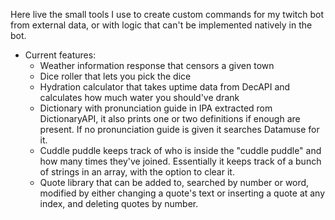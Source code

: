 Here live the small tools I use to create custom commands for my twitch bot from external data, or with logic that can't be implemented natively in the bot. 

- Current features:
	- Weather information response that censors a given town
 	- Dice roller that lets you pick the dice
	- Hydration calculator that takes uptime data from DecAPI and calculates how much water you should've drank
 	- Dictionary with pronunciation guide in IPA extracted rom DictionaryAPI, it also prints one or two definitions if enough are present. If no pronunciation guide is given it searches Datamuse for it.
	- Cuddle puddle keeps track of who is inside the "cuddle puddle" and how many times they've joined. Essentially it keeps track of a bunch of strings in an array, with the option to clear it.
	- Quote library that can be added to, searched by number or word, modified by either changing a quote's text or inserting a quote at any index, and deleting quotes by number.
